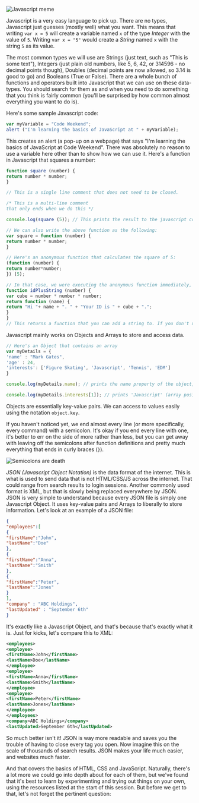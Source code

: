 ![Javascript meme](http://www.memegenerator.eu/media/created/iyflyp.jpg)

Javascript is a very easy language to pick up. There are no types, Javascript just guesses (mostly well) what you want. This means that writing `var x = 5` will create a variable named `x` of the type *Integer* with the value of `5`. Writing `var x = "5"` would create a *String* named `x` with the string `5` as its value.

The most common types we will use are Strings (just text, such as "This is some text"), Integers (just plain old numbers, like 5, 6, 42, or 314596 - no decimal points though), Doubles (decimal points are now allowed, so 3.14 is good to go) and Booleans (True or False). There are a whole bunch of functions and operators built into Javascript that we can use on these data-types. You should search for them as and when you need to do something that you think is fairly common (you'll be surprised by how common almost everything you want to do is).

Here's some sample Javascript code:

```javascript
var myVariable = "Code Weekend";
alert ("I'm learning the basics of JavaScript at " + myVariable);
```

This creates an alert (a pop-up on a webpage) that says "I'm learning the basics of JavaScript at Code Weekend". There was absolutely no reason to use a variable here other than to show how we can use it. Here's a function in Javascript that squares a number:

```javascript
function square (number) {
return number * number;
}

// This is a single line comment that does not need to be closed.

/* This is a multi-line comment
that only ends when we do this */

console.log(square (5)); // This prints the result to the javascript console in your browser's (Chrome or Firefox) developer tools.

// We can also write the above function as the following:
var square = function (number) {
return number * number;
}

// Here's an anonymous function that calculates the square of 5:
(function (number) {
return number*number;
}) (5);

// In that case, we were executing the anonymous function immediately, but we don't have to always do that:
function idPlusString (number) {
var cube = number * number * number;
return function (name) {
return "Hi "+ name + ". " + "Your ID is " + cube + ".";
}
}
// This returns a function that you can add a string to. If you don't understand this last function, it's okay.
```

Javascript mainly works on Objects and Arrays to store and access data.

```javascript
// Here's an Object that contains an array
var myDetails = {
'name' : "Mark Gates",
'age' : 24,
'interests': ['Figure Skating', 'Javascript', 'Tennis', 'EDM']
}

console.log(myDetails.name); // prints the name property of the object, ie, 'Mark Gates'

console.log(myDetails.interests[1]); // prints 'Javascript' (array positions start from 0!) to the console
```

Objects are essentially key-value pairs. We can access to values easily using the notation `object.key`.

If you haven't noticed yet, we end almost every line (or more specifically, every command) with a semicolon. It's okay if you end every line with one, it's better to err on the side of more rather than less, but you can get away with leaving off the semicolons after function definitions and pretty much everything that ends in curly braces (`}`).

![Semicolons are death](http://classic.splurd.com/comics/images/1337794967.jpg)

*JSON (Javascript Object Notation)* is the data format of the internet. This is what is used to send data that is not HTML/CSS/JS across the internet. That could range from search results to login sessions. Another commonly used format is XML, but that is slowly being replaced everywhere by JSON. JSON is very simple to understand because every JSON file is simply one Javascript Object. It uses key-value pairs and Arrays to liberally to store information. Let's look at an example of a JSON file:

```json
{
"employees":[
{
"firstName":"John", 
"lastName":"Doe"
}, 
{
"firstName":"Anna", 
"lastName":"Smith"
},
{
"firstName":"Peter", 
"lastName":"Jones"
}
],
"company" : "ABC Holdings",
"lastUpdated" : "September 6th"
}
```

It's exactly like a Javascript Object, and that's because that's exactly what it is. Just for kicks, let's compare this to XML:

```xml
<employees>
<employee>
<firstName>John</firstName> 
<lastName>Doe</lastName>
</employee>
<employee>
<firstName>Anna</firstName> 
<lastName>Smith</lastName>
</employee>
<employee>
<firstName>Peter</firstName> 
<lastName>Jones</lastName>
</employee>
</employees>
<company>ABC Holdings</company>
<lastUpdated>September 6th</lastUpdated>
```

So much better isn't it! JSON is way more readable and saves you the trouble of having to close every tag you open. Now imagine this on the scale of thousands of search results. JSON makes your life much easier, and websites much faster.

And that covers the basics of HTML, CSS and JavaScript. Naturally, there's a lot more we could go into depth about for each of them, but we've found that it's best to learn by experimenting and trying out things on your own, using the resources listed at the start of this session. But before we get to that, let's not forget the pertinent question:
